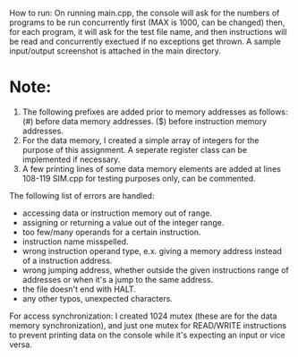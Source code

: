 How to run: On running main.cpp, the console will ask for the numbers of programs to be run concurrently first (MAX is 1000, can be changed) 
then, for each program, it will ask for the test file name, and then instructions will be read and concurrently exectued if no exceptions get thrown.
A sample input/output screenshot is attached in the main directory.


# Note: 
1. The following prefixes are added prior to memory addresses as follows:
(#) before data memory addresses.
($) before instruction memory addresses.
2. For the data memory, I created a simple array of integers for the purpose of this assignment. A seperate register class can be implemented if necessary.
3. A few printing lines of some data memory elements are added at lines 108-119 SIM.cpp for testing purposes only, can be commented.

The following list of errors are handled:
* accessing data or instruction memory out of range.
* assigning or returning a value out of the integer range.
* too few/many operands for a certain instruction.
* instruction name misspelled.
* wrong instruction operand type, e.x. giving a memory address instead of a instruction address.
* wrong jumping address, whether outside the given instructions range of addresses or when it's a jump to the same address.
* the file doesn't end with HALT.
* any other typos, unexpected characters.

For access synchronization:
I created 1024 mutex (these are for the data memory synchronization), and just one mutex for READ/WRITE instructions 
to prevent printing data on the console while it's expecting an input or vice versa.

